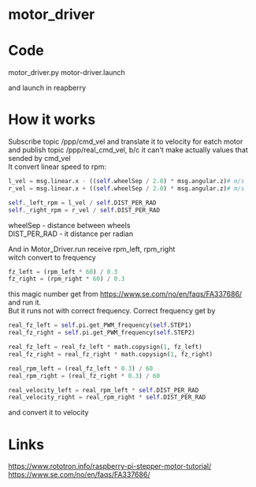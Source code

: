 # motor_driver

# Code 
motor_driver.py
motor-driver.launch

and launch in reapberry

# How it works
Subscribe topic /ppp/cmd_vel and translate it to velocity for eatch motor<br>
and publish topic /ppp/real_cmd_vel, b/c it can't make actually values that sended by cmd_vel<br>
It convert linear speed to rpm:

```python
l_vel = msg.linear.x - ((self.wheelSep / 2.0) * msg.angular.z)# m/s
r_vel = msg.linear.x + ((self.wheelSep / 2.0) * msg.angular.z)# m/s

self._left_rpm = l_vel / self.DIST_PER_RAD
self._right_rpm = r_vel / self.DIST_PER_RAD
```
wheelSep - distance between wheels<br>
DIST_PER_RAD - it distance per radian<br>

And in Motor_Driver.run receive rpm_left, rpm_right<br>
witch convert to frequency<br>

```python
fz_left = (rpm_left * 60) / 0.3
fz_right = (rpm_right * 60) / 0.3
```
this magic number get from https://www.se.com/no/en/faqs/FA337686/<br>
and run it.<br>
But it runs not with correct frequency. Correct frequency get by<br>

```python
real_fz_left = self.pi.get_PWM_frequency(self.STEP1)
real_fz_right = self.pi.get_PWM_frequency(self.STEP2)

real_fz_left = real_fz_left * math.copysign(1, fz_left)
real_fz_right = real_fz_right * math.copysign(1, fz_right)

real_rpm_left = (real_fz_left * 0.3) / 60
real_rpm_right = (real_fz_right * 0.3) / 60

real_velocity_left = real_rpm_left * self.DIST_PER_RAD
real_velocity_right = real_rpm_right * self.DIST_PER_RAD
```
and convert it to velocity


# Links
https://www.rototron.info/raspberry-pi-stepper-motor-tutorial/
https://www.se.com/no/en/faqs/FA337686/